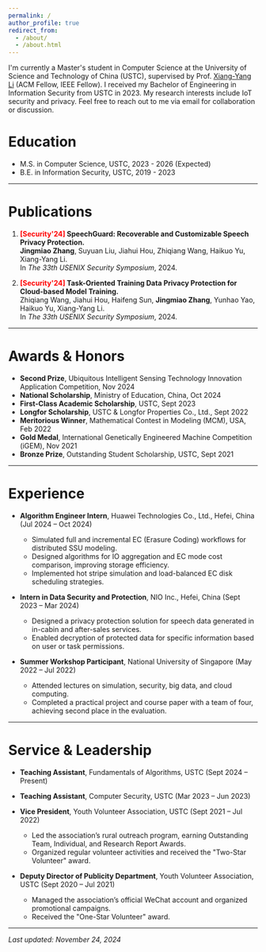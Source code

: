 ```yaml
---
permalink: /
author_profile: true
redirect_from: 
  - /about/
  - /about.html
---
```


I'm currently a Master's student in Computer Science at the University of Science and Technology of China (USTC), supervised by Prof. [Xiang-Yang Li](http://staff.ustc.edu.cn/~xiangyangli/) (ACM Fellow, IEEE Fellow). I received my Bachelor of Engineering in Information Security from USTC in 2023. My research interests include IoT security and privacy. Feel free to reach out to me via email for collaboration or discussion.

# Education
- M.S. in Computer Science, USTC, 2023 - 2026 (Expected)
- B.E. in Information Security, USTC, 2019 - 2023

---

# Publications
1. **<span style="color: red;">[Security'24]</span> SpeechGuard: Recoverable and Customizable Speech Privacy Protection.**  
   **Jingmiao Zhang**, Suyuan Liu, Jiahui Hou, Zhiqiang Wang, Haikuo Yu, Xiang-Yang Li.  
   In *The 33th USENIX Security Symposium*, 2024.

2. **<span style="color: red;">[Security'24]</span> Task-Oriented Training Data Privacy Protection for Cloud-based Model Training.**  
   Zhiqiang Wang, Jiahui Hou, Haifeng Sun, **Jingmiao Zhang**, Yunhao Yao, Haikuo Yu, Xiang-Yang Li.  
   In *The 33th USENIX Security Symposium*, 2024.

---

# Awards & Honors
- **Second Prize**, Ubiquitous Intelligent Sensing Technology Innovation Application Competition, Nov 2024  
- **National Scholarship**, Ministry of Education, China, Oct 2024  
- **First-Class Academic Scholarship**, USTC, Sept 2023  
- **Longfor Scholarship**, USTC & Longfor Properties Co., Ltd., Sept 2022
- **Meritorious Winner**, Mathematical Contest in Modeling (MCM), USA, Feb 2022  
- **Gold Medal**, International Genetically Engineered Machine Competition (iGEM), Nov 2021  
- **Bronze Prize**, Outstanding Student Scholarship, USTC, Sept 2021  

---

# Experience
- **Algorithm Engineer Intern**, Huawei Technologies Co., Ltd., Hefei, China (Jul 2024 – Oct 2024)  
  - Simulated full and incremental EC (Erasure Coding) workflows for distributed SSU modeling.  
  - Designed algorithms for IO aggregation and EC mode cost comparison, improving storage efficiency.  
  - Implemented hot stripe simulation and load-balanced EC disk scheduling strategies.
 
- **Intern in Data Security and Protection**, NIO Inc., Hefei, China (Sept 2023 – Mar 2024)  
  - Designed a privacy protection solution for speech data generated in in-cabin and after-sales services.  
  - Enabled decryption of protected data for specific information based on user or task permissions.
 
- **Summer Workshop Participant**, National University of Singapore (May 2022 – Jul 2022)  
  - Attended lectures on simulation, security, big data, and cloud computing.  
  - Completed a practical project and course paper with a team of four, achieving second place in the evaluation.  

---

# Service & Leadership
- **Teaching Assistant**, Fundamentals of Algorithms, USTC (Sept 2024 – Present)

- **Teaching Assistant**, Computer Security, USTC (Mar 2023 – Jun 2023)

- **Vice President**, Youth Volunteer Association, USTC (Sept 2021 – Jul 2022)  
  - Led the association’s rural outreach program, earning Outstanding Team, Individual, and Research Report Awards.  
  - Organized regular volunteer activities and received the "Two-Star Volunteer" award.  

- **Deputy Director of Publicity Department**, Youth Volunteer Association, USTC (Sept 2020 – Jul 2021)  
  - Managed the association’s official WeChat account and organized promotional campaigns.  
  - Received the "One-Star Volunteer" award.  

---

*Last updated: November 24, 2024*
